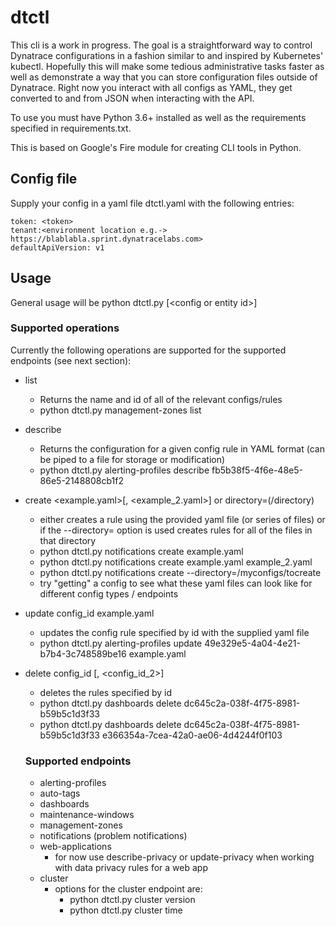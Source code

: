 # dtctl
This cli is a work in progress. The goal is a straightforward way to control Dynatrace configurations in a fashion similar to and inspired by Kubernetes' kubectl. Hopefully this will make some tedious administrative tasks faster as well as demonstrate a way that you can store configuration files outside of Dynatrace. Right now you interact with all configs as YAML, they get converted to and from JSON when interacting with the API.

To use you must have Python 3.6+ installed as well as the requirements specified in requirements.txt.

This is based on Google's Fire module for creating CLI tools in Python.

## Config file
Supply your config in a yaml file dtctl.yaml with the following entries:
```
token: <token>
tenant:<environment location e.g.-> https://blablabla.sprint.dynatracelabs.com>
defaultApiVersion: v1
```
## Usage
General usage will be python dtctl.py <endpoint> <operation> [\<config or entity id>]
### Supported operations
Currently the following operations are supported for the supported endpoints (see next section):
* list
  - Returns the name and id of all of the relevant configs/rules
  - python dtctl.py management-zones list
* describe <id>
  - Returns the configuration for a given config rule in YAML format (can be piped to a file for storage or modification)
  - python dtctl.py alerting-profiles describe fb5b38f5-4f6e-48e5-86e5-2148808cb1f2
* create <example.yaml>[, <example_2.yaml>] or directory=(/directory)
  - either creates a rule using the provided yaml file (or series of files) or if the --directory= option is used creates rules for all of the files in that directory
  - python dtctl.py notifications create example.yaml
  - python dtctl.py notifications create example.yaml example_2.yaml
  - python dtctl.py notifications create --directory=/myconfigs/tocreate
  - try "getting" a config to see what these yaml files can look like for different config types / endpoints
* update config_id example.yaml
  - updates the config rule specified by id with the supplied yaml file
  - python dtctl.py alerting-profiles update 49e329e5-4a04-4e21-b7b4-3c748589be16 example.yaml
* delete config_id [, <config_id_2>]
  - deletes the rules specified by id
  - python dtctl.py dashboards delete dc645c2a-038f-4f75-8981-b59b5c1d3f33
  - python dtctl.py dashboards delete dc645c2a-038f-4f75-8981-b59b5c1d3f33 e366354a-7cea-42a0-ae06-4d4244f0f103
  
  ### Supported endpoints
  * alerting-profiles
  * auto-tags
  * dashboards
  * maintenance-windows
  * management-zones
  * notifications (problem notifications)
  * web-applications
    - for now use describe-privacy or update-privacy when working with data privacy rules for a web app
  * cluster
    - options for the cluster endpoint are:
      - python dtctl.py cluster version
      - python dtctl.py cluster time
